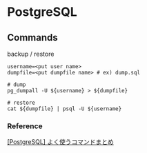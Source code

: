 # PostgreSQL

## Commands

backup / restore

```shell=
username=<put user name>
dumpfile=<put dumpfile name> # ex) dump.sql

# dump
pg_dumpall -U ${username} > ${dumpfile}

# restore
cat ${dumpfile} | psql -U ${username}
```

### Reference

[[PostgreSQL] よく使うコマンドまとめ](https://dev.classmethod.jp/articles/postgresql-organize-command/)
